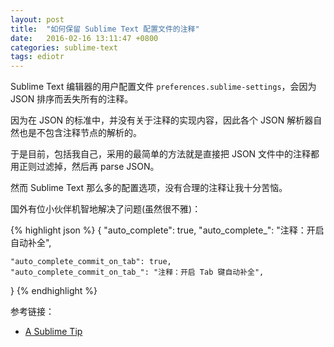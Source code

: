 ```yaml
---
layout: post
title:  "如何保留 Sublime Text 配置文件的注释"
date:   2016-02-16 13:11:47 +0800
categories: sublime-text
tags: ediotr
---
```


Sublime Text 编辑器的用户配置文件 `preferences.sublime-settings`，会因为 JSON 排序而丢失所有的注释。

因为在 JSON 的标准中，并没有关于注释的实现内容，因此各个 JSON 解析器自然也是不包含注释节点的解析的。

于是目前，包括我自己，采用的最简单的方法就是直接把 JSON 文件中的注释都用正则过滤掉，然后再 parse JSON。

然而 Sublime Text 那么多的配置选项，没有合理的注释让我十分苦恼。

国外有位小伙伴机智地解决了问题(虽然很不雅)：

{% highlight json %}
{
    "auto_complete": true,
    "auto_complete_": "注释：开启自动补全",

    "auto_complete_commit_on_tab": true,
    "auto_complete_commit_on_tab_": "注释：开启 Tab 键自动补全",
}
{% endhighlight %}

参考链接：

* [A Sublime Tip](http://spacerobots.net/post/30528696290/a-sublime-tip)